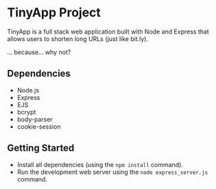 # TinyApp Project

TinyApp is a full stack web application built with Node and Express that allows users to shorten long URLs (just like bit.ly).

... because... why not?

## Dependencies

- Node.js
- Express
- EJS
- bcrypt
- body-parser
- cookie-session

## Getting Started

- Install all dependencies (using the `npm install` command).
- Run the development web server using the `node express_server.js` command.
